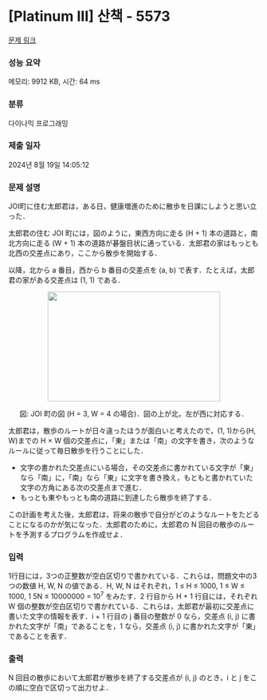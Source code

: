 # [Platinum III] 산책 - 5573 

[문제 링크](https://www.acmicpc.net/problem/5573) 

### 성능 요약

메모리: 9912 KB, 시간: 64 ms

### 분류

다이나믹 프로그래밍

### 제출 일자

2024년 8월 19일 14:05:12

### 문제 설명

<p>JOI町に住む太郎君は，ある日，健康増進のために散歩を日課にしようと思い立った．</p>

<p>太郎君の住む JOI 町には，図のように，東西方向に走る (H + 1) 本の道路と，南北方向に走る (W + 1) 本の道路が碁盤目状に通っている．太郎君の家はもっとも北西の交差点にあり，ここから散歩を開始する．</p>

<p>以降，北から a 番目，西から b 番目の交差点を (a, b) で表す．たとえば，太郎君の家がある交差点は (1, 1) である．</p>

<p style="text-align: center;"><img alt="" src="" style="width: 346px; height: 220px;"></p>

<p style="text-align: center;">図: JOI 町の図 (H = 3, W = 4 の場合)．図の上が北，左が西に対応する．</p>

<p>太郎君は，散歩のルートが日々違ったほうが面白いと考えたので，(1, 1)から(H, W)までの H × W 個の交差点に，「東」または「南」の文字を書き，次のようなルールに従って毎日散歩を行うことにした．</p>

<ul>
	<li>文字の書かれた交差点にいる場合，その交差点に書かれている文字が「東」なら「南」に，「南」なら「東」に文字を書き換え，もともと書かれていた文字の方角にある次の交差点まで進む．</li>
	<li>もっとも東やもっとも南の道路に到達したら散歩を終了する．</li>
</ul>

<p>この計画を考えた後，太郎君は，将来の散歩で自分がどのようなルートをたどることになるのかが気になった．太郎君のために，太郎君の N 回目の散歩のルートを予測するプログラムを作成せよ．</p>

### 입력 

 <p>1行目には，3つの正整数が空白区切りで書かれている．これらは，問題文中の3つの数値 H, W, N の値である．H, W, N はそれぞれ，1 ≤ H ≤ 1000, 1 ≤ W ≤ 1000, 1 5N ≤ 10000000 = 10<sup>7</sup> をみたす．2 行目から H + 1 行目には，それぞれ W 個の整数が空白区切りで書かれている．これらは，太郎君が最初に交差点に書いた文字の情報を表す．i + 1 行目の j 番目の整数が 0 なら，交差点 (i, j) に書かれた文字が「南」であることを，1 なら，交差点 (i, j) に書かれた文字が「東」であることを表す．</p>

### 출력 

 <p>N 回目の散歩において太郎君が散歩を終了する交差点が (i, j) のとき，i と j をこの順に空白で区切って出力せよ．</p>

